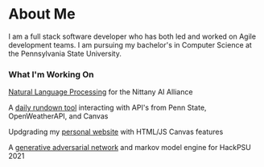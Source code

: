 # About Me

I am a full stack software developer who has both led and worked on Agile development teams. I am pursuing my bachelor's in Computer Science at the Pennsylvania State University.

### What I'm Working On

[Natural Language Processing](https://github.com/NittanyAiAlliance/Admissions-Smart-OCR) for the Nittany AI Alliance

A [daily rundown tool](https://github.com/JFamo/PsuToday) interacting with API's from Penn State, OpenWeatherAPI, and Canvas

Updgrading my [personal website](https://github.com/JFamo/psu-personal-site) with HTML/JS Canvas features

A [generative adversarial network](https://github.com/JFamo/HackPSU) and markov model engine for HackPSU 2021

